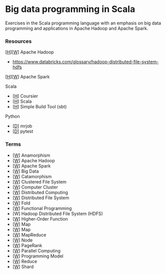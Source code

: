 # Big data programming in Scala
Exercises in the Scala programming language with an emphasis on big data programming and applications in Apache Hadoop and Apache Spark.

### Resources

[[H](https://hadoop.apache.org/)][[W](https://en.wikipedia.org/wiki/Apache_Hadoop)] Apache Hadoop
* https://www.databricks.com/glossary/hadoop-distributed-file-system-hdfs

[[H](https://spark.apache.org/)][[W](https://en.wikipedia.org/wiki/Apache_Spark)] Apache Spark

Scala
* [[H](https://get-coursier.io/)] Coursier
* [[H](https://www.scala-lang.org/)] Scala
* [[H](https://www.scala-sbt.org/)] Simple Build Tool (sbt)

Python
* [[D](https://mrjob.readthedocs.io/en/latest/index.html)] mrjob
* [[D](https://docs.pytest.org/en/latest/)] pytest

### Terms

* [[W](https://en.wikipedia.org/wiki/Anamorphism)] Anamorphism
* [[W](https://en.wikipedia.org/wiki/Apache_Hadoop)] Apache Hadoop
* [[W](https://en.wikipedia.org/wiki/Apache_Spark)] Apache Spark
* [[W](https://en.wikipedia.org/wiki/Big_data)] Big Data
* [[W](https://en.wikipedia.org/wiki/Catamorphism)] Catamorphism
* [[W](https://en.wikipedia.org/wiki/Clustered_file_system)] Clustered File System
* [[W](https://en.wikipedia.org/wiki/Computer_cluster)] Computer Cluster
* [[W](https://en.wikipedia.org/wiki/Distributed_computing)] Distributed Computing
* [[W](https://en.wikipedia.org/wiki/Clustered_file_system)] Distributed File System
* [[W](https://en.wikipedia.org/wiki/Fold_(higher-order_function))] Fold
* [[W](https://en.wikipedia.org/wiki/Functional_programming)] Functional Programming
* [W] Hadoop Distributed File System (HDFS)
* [[W](https://en.wikipedia.org/wiki/Higher-order_function)] Higher-Order Function
* [[W](https://en.wikipedia.org/wiki/Map_(higher-order_function))] Map
* [[W](https://en.wikipedia.org/wiki/Map_(parallel_pattern))] Map
* [[W](https://en.wikipedia.org/wiki/MapReduce)] MapReduce
* [[W](https://en.wikipedia.org/wiki/Node_(networking))] Node
* [[W](https://en.wikipedia.org/wiki/PageRank)] PageRank
* [[W](https://en.wikipedia.org/wiki/Parallel_computing)] Parallel Computing
* [[W](https://en.wikipedia.org/wiki/Programming_model)] Programming Model
* [[W](https://en.wikipedia.org/wiki/Reduction_operator)] Reduce
* [[W](https://en.wikipedia.org/wiki/Shard_(database_architecture))] Shard